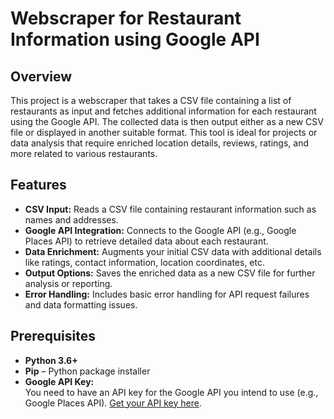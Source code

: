 # Webscraper for Restaurant Information using Google API

## Overview

This project is a webscraper that takes a CSV file containing a list of restaurants as input and fetches additional information for each restaurant using the Google API. The collected data is then output either as a new CSV file or displayed in another suitable format. This tool is ideal for projects or data analysis that require enriched location details, reviews, ratings, and more related to various restaurants.

## Features

- **CSV Input:** Reads a CSV file containing restaurant information such as names and addresses.
- **Google API Integration:** Connects to the Google API (e.g., Google Places API) to retrieve detailed data about each restaurant.
- **Data Enrichment:** Augments your initial CSV data with additional details like ratings, contact information, location coordinates, etc.
- **Output Options:** Saves the enriched data as a new CSV file for further analysis or reporting.
- **Error Handling:** Includes basic error handling for API request failures and data formatting issues.

## Prerequisites

- **Python 3.6+**
- **Pip** – Python package installer
- **Google API Key:**  
  You need to have an API key for the Google API you intend to use (e.g., Google Places API). [Get your API key here](https://developers.google.com/maps/documentation/places/web-service/get-api-key).


